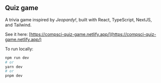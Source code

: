 ## Quiz game

A trivia game inspired by *Jeopardy!*, built with React, TypeScript, NextJS, and Tailwind.

See it here: [https://compsci-quiz-game.netlify.app/](https://compsci-quiz-game.netlify.app/)

To run locally:

```bash
npm run dev
# or
yarn dev
# or
pnpm dev
```

